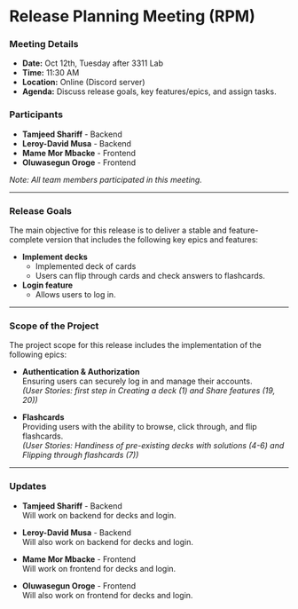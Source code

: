 # **Release Planning Meeting (RPM)**

### Meeting Details
- **Date:** Oct 12th, Tuesday after 3311 Lab  
- **Time:** 11:30 AM  
- **Location:** Online (Discord server)  
- **Agenda:** Discuss release goals, key features/epics, and assign tasks.

### Participants
- **Tamjeed Shariff** - Backend
- **Leroy-David Musa** - Backend
- **Mame Mor Mbacke** - Frontend
- **Oluwasegun Oroge** - Frontend  

*Note: All team members participated in this meeting.*

---

### Release Goals
The main objective for this release is to deliver a stable and feature-complete version that includes the following key epics and features:
- **Implement decks**
  - Implemented deck of cards
  - Users can flip through cards and check answers to flashcards.
- **Login feature**
  - Allows users to log in.

---

### Scope of the Project
The project scope for this release includes the implementation of the following epics:
- **Authentication & Authorization**  
  Ensuring users can securely log in and manage their accounts.  
  *(User Stories: first step in Creating a deck (1) and Share features (19, 20))*

- **Flashcards**  
  Providing users with the ability to browse, click through, and flip flashcards.  
  *(User Stories: Handiness of pre-existing decks with solutions (4-6) and Flipping through flashcards (7))*

---

### Updates

- **Tamjeed Shariff** - Backend  
  Will work on backend for decks and login.

- **Leroy-David Musa** - Backend  
  Will also work on backend for decks and login.

- **Mame Mor Mbacke** - Frontend  
  Will work on frontend for decks and login.

- **Oluwasegun Oroge** - Frontend  
  Will also work on frontend for decks and login.
